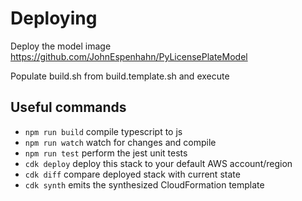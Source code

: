 # Deploying

Deploy the model image https://github.com/JohnEspenhahn/PyLicensePlateModel

Populate build.sh from build.template.sh and execute

## Useful commands

* `npm run build`   compile typescript to js
* `npm run watch`   watch for changes and compile
* `npm run test`    perform the jest unit tests
* `cdk deploy`      deploy this stack to your default AWS account/region
* `cdk diff`        compare deployed stack with current state
* `cdk synth`       emits the synthesized CloudFormation template

